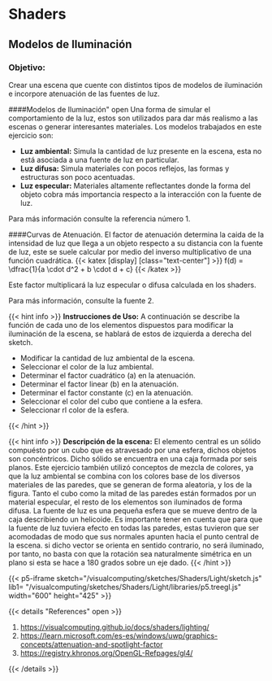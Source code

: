 # Shaders

## Modelos de Iluminación 

### Objetivo:
Crear una escena que cuente con distintos tipos de modelos de iluminación e incorpore atenuación de las fuentes de luz.


####Modelos de Iluminación" open 
Una forma de simular el comportamiento de la luz, estos son utilizados para dar más realismo a las escenas o generar interesantes materiales. Los modelos trabajados en este ejercicio son: 

- **Luz ambiental:** Simula la cantidad de luz presente en la escena, esta no está asociada a una fuente de luz en particular.
- **Luz difusa:** Simula materiales con pocos reflejos, las formas y estructuras son poco acentuadas.
- **Luz especular:** Materiales altamente reflectantes donde la forma del objeto cobra más importancia respecto a la interacción con la fuente de luz.

Para más información consulte la referencia número 1.


####Curvas de Atenuación.
El factor de atenuación determina la caida de la intensidad de luz que llega a un objeto respecto a su distancia con la fuente de luz, este se suele calcular por medio del inverso multiplicativo de una función cuadrática.
{{< katex [display] [class="text-center"]  >}}
f(d) = \dfrac{1}{a \cdot d^2 + b \cdot d + c} 
{{< /katex >}}

Este factor multiplicará la luz especular o difusa calculada en los shaders.

Para más información, consulte la fuente 2.

{{< hint info >}}
**Instrucciones de Uso:**
A continuación se describe la función de cada uno de los elementos dispuestos para modificar la iluminación de la escena, se hablará de estos de izquierda a derecha del sketch.

- Modificar la cantidad de luz ambiental de la escena.
- Seleccionar el color de la luz ambiental.
- Determinar el factor cuadrático (a) en la atenuación.
- Determinar el factor linear (b) en la atenuación.
- Determinar el factor constante (c) en la atenuación.
- Seleccionar el color del cubo que contiene a la esfera.
- Seleccionar rl color de la esfera.

{{< /hint >}}

{{< hint info >}}
**Descripción de la escena:** El elemento central es un sólido compuésto por un cubo que es atravesado por una esfera, dichos objetos son concéntricos. Dicho sólido se encuentra en una caja formada por seis planos. 
Este ejercicio también utilizó conceptos de mezcla de colores, ya que la luz ambiental se combina con los colores base de los diversos materiales de las paredes, que se generan de forma aleatoria, y los de la figura. Tanto el cubo como la mitad de las paredes están formados por un material especular, el resto de los elementos son iluminados de forma difusa.
La fuente de luz es una pequeña esfera que se mueve dentro de la caja describiendo un helicoide.
Es importante tener en cuenta que para que la fuente de luz tuviera efecto en todas las paredes, estas tuvieron que ser acomodadas de modo que sus normales apunten hacia el punto central de la escena. si dicho vector se orienta en sentido contrario, no será iluminado, por tanto, no basta con que la rotación sea naturalmente simétrica en un plano si esta se hace a 180 grados sobre un eje dado.
{{< /hint >}}

{{< p5-iframe sketch="/visualcomputing/sketches/Shaders/Light/sketch.js" lib1= "/visualcomputing/sketches/Shaders/Light/libraries/p5.treegl.js" width="600" height="425" >}}

{{< details "References" open >}}

  1. https://visualcomputing.github.io/docs/shaders/lighting/
  2. https://learn.microsoft.com/es-es/windows/uwp/graphics-concepts/attenuation-and-spotlight-factor
  3. https://registry.khronos.org/OpenGL-Refpages/gl4/

{{< /details >}}
